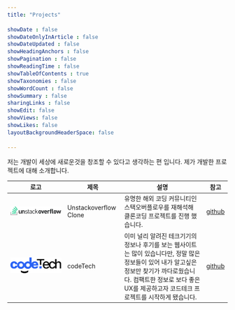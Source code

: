 ```yaml
---
title: "Projects"

showDate : false
showDateOnlyInArticle : false
showDateUpdated : false
showHeadingAnchors : false
showPagination : false
showReadingTime : false
showTableOfContents : true
showTaxonomies : false 
showWordCount : false
showSummary : false
sharingLinks : false
showEdit: false
showViews: false
showLikes: false
layoutBackgroundHeaderSpace: false

---  
```


저는 개발이 세상에 새로운것을 창조할 수 있다고 생각하는 편 입니다. 제가 개발한 프로젝트에 대해 소개합니다.

<table>
    <thead>
        <tr>
            <th>로고</th>
            <th>제목</th>
            <th>설명</th>
            <th>참고</th>
        </tr>
    </thead>
    <tbody>
         <tr>
            <td><img class="customEntitityAlbum" style="background-color:transparent" src="img/usof_logo.png"/></td>
            <td>
              Unstackoverflow Clone
            </td>
            <td>유명한 해외 코딩 커뮤니티인 스택오버플로우를 재해석해 클론코딩 프로젝트를 진행 했습니다.</td>
            <td><a target="_blank" href="https://github.com/laterre39/unstackoverflow-service">github</a></td>
        </tr>
         <tr>
            <td><img class="customEntitityAlbum" style="background-color:transparent" src="img/codetech_logo.png"/></td>
            <td>
              codeTech
            </td>
            <td>이미 널리 알려진 테크기기의 정보나 후기를 보는 웹사이트는 많이 있습니다만, 정말 많은 정보들이 있어 내가 알고싶은 정보만 찾기가 까다로웠습니다. 컴팩트한 정보로 보다 좋은 UX를 제공하고자 코드테크 프로젝트를 시작하게 됐습니다.</td>
            <td><a target="_blank" href="https://github.com/laterre39/codetech-service">github</a></td>
        </tr>
    </tbody>
</table>